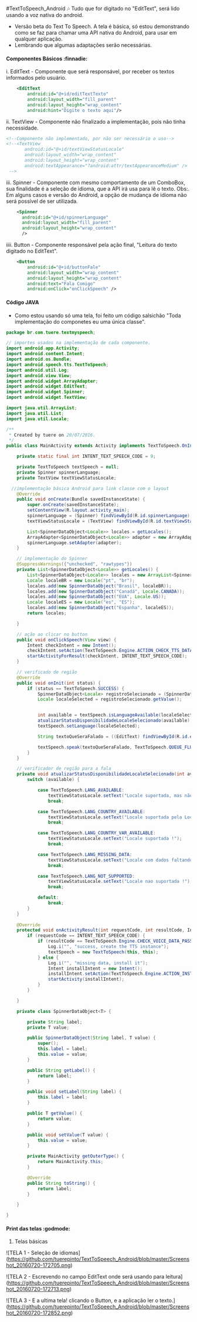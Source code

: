#TextToSpeech_Android :notes:
Tudo que for digitado no "EditText", será lido usando a voz nativa do android.
 * Versão beta do Text To Speech. A tela é básica, só estou demonstrando como se faz para chamar uma API nativa do Android, para usar em qualquer aplicação.
 * Lembrando que algumas adaptações serão necessárias.

#### Componentes Básicos :finnadie:
  i. EditText - Componente que será responsável, por receber os textos informados pelo usuário.

```xml
    <EditText
        android:id="@+id/editTextTexto"
        android:layout_width="fill_parent"
        android:layout_height="wrap_content"
        android:hint="Digite o texto aqui"/>
```
 
 ii. TextView - Componente não finalizado a implementação, pois não tinha necessidade.

 ```xml
 <!--Componente não implementado, por não ser necessário o uso-->
 <!--<TextView
        android:id="@+id/textViewStatusLocale"
        android:layout_width="wrap_content"
        android:layout_height="wrap_content"
        android:textAppearance="?android:attr/textAppearanceMedium" />
  -->
 ``` 

iii. Spinner - Componente com mesmo comportamento de um ComboBox, sua finalidade é a seleção de idioma, que a API irá usa para lê o texto. Obs:. Em alguns casos e versão do Android, a opção de mudança de idioma não será possível de ser utilizada.

  ```xml
      <Spinner
        android:id="@+id/spinnerLanguage"
        android:layout_width="fill_parent"
        android:layout_height="wrap_content"
        />
  ```
iiii. Button - Componente responsável pela ação final, "Leitura do texto digitado no EditText".

```xml
    <Button
        android:id="@+id/buttonFale"
        android:layout_width="wrap_content"
        android:layout_height="wrap_content"
        android:text="Fala Comigo"
        android:onClick="onClickSpeech" />
```

#### Código JAVA

* Como estou usando só uma tela, foi feito um código salsichão "Toda implementação do componetes eu uma única classe".

```java
package br.com.tuere.textmyspeech;

// importes usados na implementação de cada componente.
import android.app.Activity;
import android.content.Intent;
import android.os.Bundle;
import android.speech.tts.TextToSpeech;
import android.util.Log;
import android.view.View;
import android.widget.ArrayAdapter;
import android.widget.EditText;
import android.widget.Spinner;
import android.widget.TextView;

import java.util.ArrayList;
import java.util.List;
import java.util.Locale;

/**
 * Created by tuere on 20/07/2016.
 */
public class MainActivity extends Activity implements TextToSpeech.OnInitListener {

    private static final int INTENT_TEXT_SPEECH_CODE = 9;

    private TextToSpeech textSpeech = null;
    private Spinner spinnerLanguage;
    private TextView textViewStatusLocale;

  //implementação básica Android para link classe com o layout
    @Override
    public void onCreate(Bundle savedInstanceState) {
        super.onCreate(savedInstanceState);
        setContentView(R.layout.activity_main);
        spinnerLanguage = (Spinner) findViewById(R.id.spinnerLanguage);
        textViewStatusLocale = (TextView) findViewById(R.id.textViewStatusLocale);

        List<SpinnerDataObject<Locale>> locales = getLocales();
        ArrayAdapter<SpinnerDataObject<Locale>> adapter = new ArrayAdapter<SpinnerDataObject<Locale>>(this, android.R.layout.simple_list_item_1, locales);
        spinnerLanguage.setAdapter(adapter);
    }

    // implementação do Spinner
    @SuppressWarnings({"unchecked", "rawtypes"})
    private List<SpinnerDataObject<Locale>> getLocales() {
        List<SpinnerDataObject<Locale>> locales = new ArrayList<SpinnerDataObject<Locale>>();
        Locale localeBR = new Locale("pt", "br");
        locales.add(new SpinnerDataObject("Brasil", localeBR));
        locales.add(new SpinnerDataObject("Canadá", Locale.CANADA));
        locales.add(new SpinnerDataObject("EUA", Locale.US));
        Locale localeES = new Locale("es", "ES");
        locales.add(new SpinnerDataObject("Espanha", localeES));
        return locales;

    }

    // ação ao clicar no button
    public void onClickSpeech(View view) {
        Intent checkIntent = new Intent();
        checkIntent.setAction(TextToSpeech.Engine.ACTION_CHECK_TTS_DATA);
        startActivityForResult(checkIntent, INTENT_TEXT_SPEECH_CODE);
    }

    // verificado de região
    @Override
    public void onInit(int status) {
        if (status == TextToSpeech.SUCCESS) {
            SpinnerDataObject<Locale> registroSelecionado = (SpinnerDataObject<Locale>) spinnerLanguage.getSelectedItem();
            Locale localeSelected = registroSelecionado.getValue();


            int available = textSpeech.isLanguageAvailable(localeSelected);
            atualizarStatusDisponibilidadeLocaleSelecionado(available);
            textSpeech.setLanguage(localeSelected);

            String textoQueSeraFalado = ((EditText) findViewById(R.id.editTextTexto)).getText().toString();

            textSpeech.speak(textoQueSeraFalado, TextToSpeech.QUEUE_FLUSH, null);
        }
    }

    // verificador de região para a fala
    private void atualizarStatusDisponibilidadeLocaleSelecionado(int available) {
        switch (available) {

            case TextToSpeech.LANG_AVAILABLE:
                textViewStatusLocale.setText("Locale suportada, mas não por país ou variante!");
                break;

            case TextToSpeech.LANG_COUNTRY_AVAILABLE:
                textViewStatusLocale.setText("Locale suportada pela Localidade, mas não por país ou variante!");
                break;

            case TextToSpeech.LANG_COUNTRY_VAR_AVAILABLE:
                textViewStatusLocale.setText("Locale suportada !");
                break;

            case TextToSpeech.LANG_MISSING_DATA:
                textViewStatusLocale.setText("Locale com dados faltando !");
                break;

            case TextToSpeech.LANG_NOT_SUPPORTED:
                textViewStatusLocale.setText("Locale nao suportada !");
                break;

            default:
                break;
        }
    }
    
    @Override
    protected void onActivityResult(int requestCode, int resultCode, Intent data) {
        if (requestCode == INTENT_TEXT_SPEECH_CODE) {
            if (resultCode == TextToSpeech.Engine.CHECK_VOICE_DATA_PASS) {
                Log.i("", "success, create the TTS instance");
                textSpeech = new TextToSpeech(this, this);
            } else {
                Log.i("", "missing data, install it");
                Intent installIntent = new Intent();
                installIntent.setAction(TextToSpeech.Engine.ACTION_INSTALL_TTS_DATA);
                startActivity(installIntent);
            }
        }

    }

    private class SpinnerDataObject<T> {

        private String label;
        private T value;

        public SpinnerDataObject(String label, T value) {
            super();
            this.label = label;
            this.value = value;
        }

        public String getLabel() {
            return label;
        }

        public void setLabel(String label) {
            this.label = label;
        }

        public T getValue() {
            return value;
        }

        public void setValue(T value) {
            this.value = value;
        }

        private MainActivity getOuterType() {
            return MainActivity.this;
        }

        @Override
        public String toString() {
            return label;
        }

    }

}

```


#### Print das telas :godmode:
  1. Telas básicas 

![TELA 1 - Seleção de idiomas]
(https://github.com/tuerepinto/TextToSpeech_Android/blob/master/Screenshot_20160720-172705.png)


![TELA 2 - Escrevendo no campo EditText onde será usando para leitura]  
(https://github.com/tuerepinto/TextToSpeech_Android/blob/master/Screenshot_20160720-172713.png)

![TELA 3 - E a ultima tela! clicando o Button, e a aplicação ler o texto.] (https://github.com/tuerepinto/TextToSpeech_Android/blob/master/Screenshot_20160720-172852.png)
